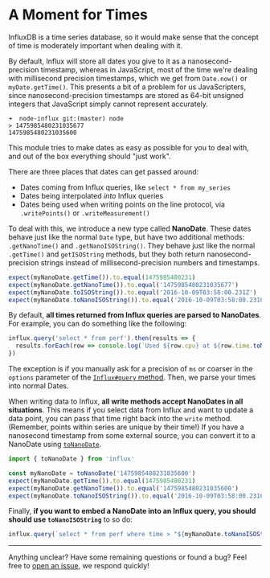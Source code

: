 # A Moment for Times

InfluxDB is a time series database, so it would make sense that the concept of time is moderately important when dealing with it.

By default, Influx will store all dates you give to it as a nanosecond-precision timestamp, whereas in JavaScript, most of the time we're dealing with millisecond precision timestamps, which we get from `Date.now()` or `myDate.getTime()`. This presents a bit of a problem for us JavaScripters, since nanosecond-precision timestamps are stored as 64-bit unsigned integers that JavaScript simply cannot represent accurately.

```
➜  node-influx git:(master) node
> 1475985480231035677
1475985480231035600
```

This module tries to make dates as easy as possible for you to deal with, and out of the box everything should "just work".

There are three places that dates can get passed around:

- Dates coming from Influx queries, like `select * from my_series`
- Dates being interpolated _into_ Influx queries
- Dates being used when writing points on the line protocol, via `.writePoints()` or `.writeMeasurement()`

To deal with this, we introduce a new type called **NanoDate**. These dates behave just like the normal `Date` type, but have two additional methods: `.getNanoTime()` and `.getNanoISOString()`. They behave just like the normal `.getTime()` and `getISOString` methods, but they both return nanosecond-precision strings instead of millisecond-precision numbers and timestamps.

```js
expect(myNanoDate.getTime()).to.equal(1475985480231)
expect(myNanoDate.getNanoTime()).to.equal('1475985480231035677')
expect(myNanoDate.toISOString()).to.equal('2016-10-09T03:58:00.231Z')
expect(myNanoDate.toNanoISOString()).to.equal('2016-10-09T03:58:00.231035677Z')
```

By default, **all times returned from Influx queries are parsed to NanoDates**. For example, you can do something like the following:

```js
influx.query('select * from perf').then(results => {
  results.forEach(row => console.log(`Used ${row.cpu} at ${row.time.toNanoISOString()}`))
})
```

The exception is if you manually ask for a precision of `ms` or coarser in the `options` parameter of the [`Influx#query` method](https://node-influx.github.io/class/src/index.js~InfluxDB.html#instance-method-query). Then, we parse your times into normal Dates.

When writing data to Influx, **all write methods accept NanoDates in all situations**. This means if you select data from Influx and want to update a data point, you can pass that time right back into the `write` method. (Remember, points within series are unique by their time!) If you have a nanosecond timestamp from some external source, you can convert it to a NanoDate using [`toNanoDate`](https://node-influx.github.io/function/index.html#static-function-toNanoDate).

```js
import { toNanoDate } from 'influx'

const myNanoDate = toNanoDate('1475985480231035600')
expect(myNanoDate.getTime()).to.equal(1475985480231)
expect(myNanoDate.getNanoTime()).to.equal('1475985480231035600')
expect(myNanoDate.toNanoISOString()).to.equal('2016-10-09T03:58:00.231035600Z')
```

Finally, **if you want to embed a NanoDate into an Influx query, you should should use `toNanoISOString`** to so do:

```js
influx.query(`select * from perf where time > "${myNanoDate.toNanoISOString()}"`)
```

---

Anything unclear? Have some remaining questions or found a bug? Feel free to [open an issue](https://github.com/node-influx/node-influx/issues/new), we respond quickly!
